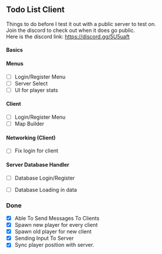 ## Todo List Client
Things to do before I test it out with a public server to test on.\
Join the discord to check out when it does go public.\
Here is the discord link: https://discord.gg/5U5uaft

#### Basics

#### Menus
- [ ] Login/Register Menu
- [ ] Server Select
- [ ] UI for player stats

#### Client
- [ ] Login/Register Menu
- [ ] Map Builder

#### Networking (Client)
- [ ] Fix login for client

#### Server Database Handler
- [ ] Database Login/Register
- [ ] Database Loading in data


### Done
- [x] Able To Send Messages To Clients
- [x] Spawn new player for every client
- [x] Spawn old player for new client
- [x] Sending Input To Server
- [x] Sync player position with server.